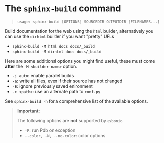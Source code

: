 # The `sphinx-build` command


> `usage: sphinx-build [OPTIONS] SOURCEDIR OUTPUTDIR [FILENAMES...]`

Build documentation for the web using the `html` builder, alternatively you can use the `dirhtml` builder if you want "pretty" URLs

- `sphinx-build -M html docs docs/_build`
- `sphinx-build -M dirhtml docs docs/_build`

Here are some additional options you might find useful, these must come **after** the `-M <builder-name>` option.

- `-j auto`: enable parallel builds
- `-a`: write all files, even if their source has not changed
- `-E`: ignore previously saved enironment
- `-c <path>`: use an alternate path to `conf.py`

See `sphinx-build -h` for a comprehensive list of the available options.

> **Important:**
>
> The following options are **not** supported by `esbonio`
> - `-P`: run Pdb on exception
> - `--color, -N, --no-color`: color options
